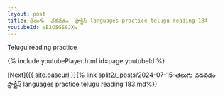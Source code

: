 ```yaml
---
layout: post
title: తెలుగు  చదవడం  ప్రాక్టీస్ languages practice telugu reading 184
youtubeId: eE2OSGS9JXw
---
```

 
 
Telugu reading practice
 
 
 
 
 


{% include youtubePlayer.html id=page.youtubeId %}
 
[Next]({{ site.baseurl }}{% link  split2/_posts/2024-07-15-తెలుగు  చదవడం  ప్రాక్టీస్ languages practice telugu reading 183.md%})
 

